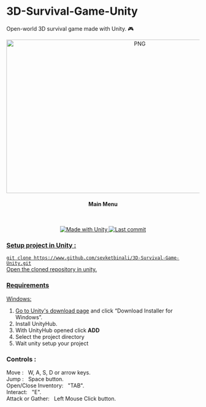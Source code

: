 # 3D-Survival-Game-Unity
Open-world 3D survival game made with Unity. 🎮 

<p align="center">
<img align="center" alt="PNG" src="https://github.com/sevketbinali/3D-Survival-Game-Unity/blob/master/Screenshots/Images/main_menu.jpg?raw=true" width="680" height="400" />
</p>

<h4 align="center"> 
	Main Menu 
</h4>
 <br>
  
<p align="center">
 <a href="https://unity3d.com">
    <img alt="Made with Unity" src="https://img.shields.io/badge/Made%20with-Unity-57b9d3.svg?logo=unity">
    
 <a href="https://github.com/sevketbinali/3D-Survival-Game-Unity/commits">
     <img alt="Last commit" src="https://img.shields.io/github/last-commit/sevketbinali/3D-Survival-Game-Unity">
</p>

### Setup project in Unity :
`git clone https://www.github.com/sevketbinali/3D-Survival-Game-Unity.git` <br>
Open the cloned repository in unity.

### Requirements

Windows:
1. Go to [Unity's download page](https://store.unity.com/download) and click “Download Installer for Windows”.
1. Install UnityHub.
1. With UnityHub opened click **ADD**
1. Select the project directory
1. Wait unity setup your project

### Controls :
 Move  :&nbsp;&nbsp; W, A, S, D or arrow keys. <br>
 Jump :&nbsp;&nbsp; Space button. <br> 
 Open/Close Inventory:&nbsp;&nbsp; "TAB". <br>
 Interact:&nbsp;&nbsp; "E". <br>
 Attack or Gather:&nbsp;&nbsp; Left Mouse Click button.

